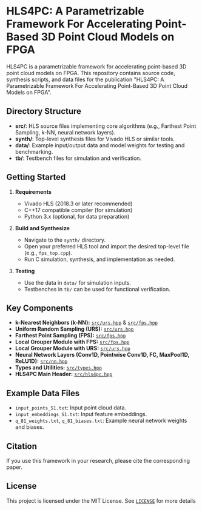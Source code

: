 # HLS4PC: A Parametrizable Framework For Accelerating Point-Based 3D Point Cloud Models on FPGA

HLS4PC is a parametrizable framework for accelerating point-based 3D point cloud models on FPGA. This repository contains source code, synthesis scripts, and data files for the publication "HLS4PC: A Parametrizable Framework For Accelerating Point-Based 3D Point Cloud Models on FPGA".

## Directory Structure

- **src/**: HLS source files implementing core algorithms (e.g., Farthest Point Sampling, k-NN, neural network layers).
- **synth/**: Top-level synthesis files for Vivado HLS or similar tools.
- **data/**: Example input/output data and model weights for testing and benchmarking.
- **tb/**: Testbench files for simulation and verification.

## Getting Started

1. **Requirements**
   - Vivado HLS (2018.3 or later recommended)
   - C++17 compatible compiler (for simulation)
   - Python 3.x (optional, for data preparation)

2. **Build and Synthesize**
   - Navigate to the `synth/` directory.
   - Open your preferred HLS tool and import the desired top-level file (e.g., `fps_top.cpp`).
   - Run C simulation, synthesis, and implementation as needed.

3. **Testing**
   - Use the data in `data/` for simulation inputs.
   - Testbenches in `tb/` can be used for functional verification.

## Key Components

- **k-Nearest Neighbors (k-NN):** [`src/urs.hpp`](src/urs.hpp) & [`src/fps.hpp`](src/fps.hpp)
- **Uniform Random Sampling (URS):** [`src/urs.hpp`](src/urs.hpp)
- **Farthest Point Sampling (FPS):** [`src/fps.hpp`](src/fps.hpp)
- **Local Grouper Module with FPS:** [`src/fps.hpp`](src/fps.hpp)
- **Local Grouper Module with URS:** [`src/urs.hpp`](src/urs.hpp)
- **Neural Network Layers (Conv1D, Pointwise Conv1D, FC, MaxPool1D, ReLU1D):** [`src/nn.hpp`](src/nn.hpp)
- **Types and Utilities:** [`src/types.hpp`](src/types.hpp)
- **HLS4PC Main Header:** [`src/hls4pc.hpp`](src/hls4pc.hpp)

## Example Data Files

- `input_points_S1.txt`: Input point cloud data.
- `input_embeddings_S1.txt`: Input feature embeddings.
- `q_81_weights.txt`, `q_81_biases.txt`: Example neural network weights and biases.

## Citation

If you use this framework in your research, please cite the corresponding paper.

## License

This project is licensed under the MIT License. See [`LICENSE`](LICENSE) for more details
